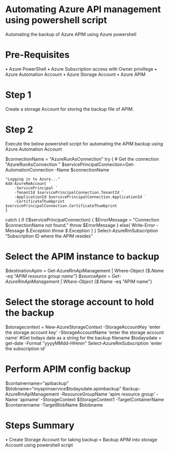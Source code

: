 # Automating Azure API management using powershell script
Automating the backup of Azure APIM using Azure powershell

# Pre-Requisites 
•	Azure PowerShell
•	Azure Subscription access with Owner privillege
•	Azure Automation Account
•	Azure Storage Account
•	Azure APIM

# Step 1 
Create a storage Account for storing the backup file of APIM.

# Step 2
Execute the below powershell script for automating the APIM backup using Azure Automation Account

$connectionName = "AzureRunAsConnection"
try
{
    # Get the connection "AzureRunAsConnection "
    $servicePrincipalConnection=Get-AutomationConnection -Name $connectionName         

    "Logging in to Azure..."
    Add-AzureRmAccount `
        -ServicePrincipal `
        -TenantId $servicePrincipalConnection.TenantId `
        -ApplicationId $servicePrincipalConnection.ApplicationId `
        -CertificateThumbprint $servicePrincipalConnection.CertificateThumbprint 	
	}
catch {
    if (!$servicePrincipalConnection)
    {
        $ErrorMessage = "Connection $connectionName not found."
        throw $ErrorMessage
    } else{
        Write-Error -Message $_.Exception
        throw $_.Exception
    }
}
Select-AzureRmSubscription “Subscription ID where the APIM resides”
# Select the APIM instance to backup
$destinationApim = Get-AzureRmApiManagement | Where-Object {$_.Name -eq "APIM resource group name"}
$sourceApim = Get-AzureRmApiManagement | Where-Object {$_.Name -eq "APIM name"}
# Select the storage account to hold the backup
$storagecontext = New-AzureStorageContext -StorageAccountKey 'enter the storage account key' -StorageAccountName 'enter the storage account name'
#Get todays date as a string for the backup filename
$todaysdate = get-date -Format "yyyyMMdd-HHmm"
Select-AzureRmSubscription 'enter the subscription id'

# Perform APIM config backup
$containername="apibackup"
$blobname="myapimservice$todaysdate.apimbackup"
Backup-AzureRmApiManagement -ResourceGroupName 'apim resource group'	-Name 'apiname' -StorageContext $StorageContext1 -TargetContainerName $containername -TargetBlobName $blobname

# Steps Summary
•	Create Storage Account for taking backup
•	Backup APIM into storage Account using powershell script





